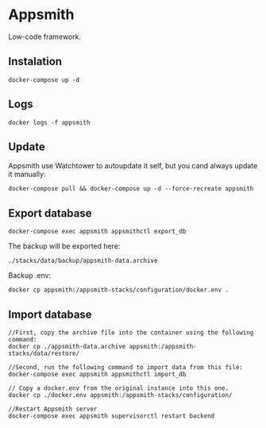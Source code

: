 # Appsmith
Low-code framework.

## Instalation
```
docker-compose up -d
```

## Logs
```
docker logs -f appsmith
```
## Update
Appsmith use Watchtower to autoupdate it self, but you cand always update it manually:

```
docker-compose pull && docker-compose up -d --force-recreate appsmith
```
## Export database
```
docker-compose exec appsmith appsmithctl export_db
```
The backup will be exported here:

```
./stacks/data/backup/appsmith-data.archive
```

Backup .env:

```
docker cp appsmith:/appsmith-stacks/configuration/docker.env .
```

## Import database
```
//First, copy the archive file into the container using the following command:
docker cp ./appsmith-data.archive appsmith:/appsmith-stacks/data/restore/

//Second, run the following command to import data from this file:
docker-compose exec appsmith appsmithctl import_db

// Copy a docker.env from the original instance into this one. 
docker cp ./docker.env appsmith:/appsmith-stacks/configuration/

//Restart Appsmith server
docker-compose exec appsmith supervisorctl restart backend
```
